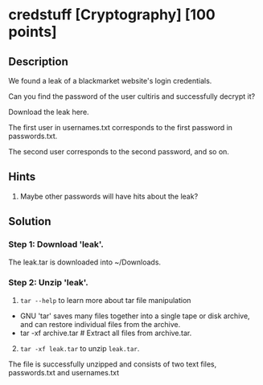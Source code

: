 # credstuff [Cryptography] [100 points]

## Description 

We found a leak of a blackmarket website's login credentials. 

Can you find the password of the user cultiris and successfully decrypt it?

Download the leak here.

The first user in usernames.txt corresponds to the first password in passwords.txt. 

The second user corresponds to the second password, and so on.

## Hints

1. Maybe other passwords will have hits about the leak?

## Solution

### Step 1: Download 'leak'.
The leak.tar is downloaded into ~/Downloads.

### Step 2: Unzip 'leak'.
1. `tar --help` to learn more about tar file manipulation
  * GNU 'tar' saves many files together into a single tape or disk archive, and can restore individual files from the archive.
  * tar -xf archive.tar          # Extract all files from archive.tar.

2. `tar -xf leak.tar` to unzip `leak.tar`.

The file is successfully unzipped and consists of two text files, passwords.txt and usernames.txt

###
